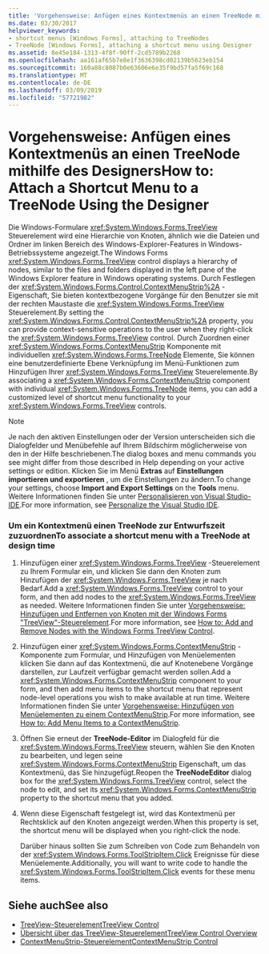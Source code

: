 ```yaml
---
title: 'Vorgehensweise: Anfügen eines Kontextmenüs an einen TreeNode mithilfe des Designers'
ms.date: 03/30/2017
helpviewer_keywords:
- shortcut menus [Windows Forms], attaching to TreeNodes
- TreeNode [Windows Forms], attaching a shortcut menu using Designer
ms.assetid: 8e45e184-1313-4f8f-90ff-2cd5789b2268
ms.openlocfilehash: aa161af65b7e8e1f3636398cd02139b5623eb154
ms.sourcegitcommit: 160a88c8087b0e63606e6e35f9bd57fa5f69c168
ms.translationtype: MT
ms.contentlocale: de-DE
ms.lasthandoff: 03/09/2019
ms.locfileid: "57721982"
---
```

# <a name="how-to-attach-a-shortcut-menu-to-a-treenode-using-the-designer"></a><span data-ttu-id="f3c02-102">Vorgehensweise: Anfügen eines Kontextmenüs an einen TreeNode mithilfe des Designers</span><span class="sxs-lookup"><span data-stu-id="f3c02-102">How to: Attach a Shortcut Menu to a TreeNode Using the Designer</span></span>
<span data-ttu-id="f3c02-103">Die Windows-Formulare <xref:System.Windows.Forms.TreeView> Steuerelement wird eine Hierarchie von Knoten, ähnlich wie die Dateien und Ordner im linken Bereich des Windows-Explorer-Features in Windows-Betriebssysteme angezeigt.</span><span class="sxs-lookup"><span data-stu-id="f3c02-103">The Windows Forms <xref:System.Windows.Forms.TreeView> control displays a hierarchy of nodes, similar to the files and folders displayed in the left pane of the Windows Explorer feature in Windows operating systems.</span></span> <span data-ttu-id="f3c02-104">Durch Festlegen der <xref:System.Windows.Forms.Control.ContextMenuStrip%2A> -Eigenschaft, Sie bieten kontextbezogene Vorgänge für den Benutzer sie mit der rechten Maustaste die <xref:System.Windows.Forms.TreeView> Steuerelement.</span><span class="sxs-lookup"><span data-stu-id="f3c02-104">By setting the <xref:System.Windows.Forms.Control.ContextMenuStrip%2A> property, you can provide context-sensitive operations to the user when they right-click the <xref:System.Windows.Forms.TreeView> control.</span></span> <span data-ttu-id="f3c02-105">Durch Zuordnen einer <xref:System.Windows.Forms.ContextMenuStrip> Komponente mit individuellen <xref:System.Windows.Forms.TreeNode> Elemente, Sie können eine benutzerdefinierte Ebene Verknüpfung im Menü-Funktionen zum Hinzufügen Ihrer <xref:System.Windows.Forms.TreeView> Steuerelemente.</span><span class="sxs-lookup"><span data-stu-id="f3c02-105">By associating a <xref:System.Windows.Forms.ContextMenuStrip> component with individual <xref:System.Windows.Forms.TreeNode> items, you can add a customized level of shortcut menu functionality to your <xref:System.Windows.Forms.TreeView> controls.</span></span>  
  
> [!NOTE]
>  <span data-ttu-id="f3c02-106">Je nach den aktiven Einstellungen oder der Version unterscheiden sich die Dialogfelder und Menübefehle auf Ihrem Bildschirm möglicherweise von den in der Hilfe beschriebenen.</span><span class="sxs-lookup"><span data-stu-id="f3c02-106">The dialog boxes and menu commands you see might differ from those described in Help depending on your active settings or edition.</span></span> <span data-ttu-id="f3c02-107">Klicken Sie im Menü **Extras** auf **Einstellungen importieren und exportieren** , um die Einstellungen zu ändern.</span><span class="sxs-lookup"><span data-stu-id="f3c02-107">To change your settings, choose **Import and Export Settings** on the **Tools** menu.</span></span> <span data-ttu-id="f3c02-108">Weitere Informationen finden Sie unter [Personalisieren von Visual Studio-IDE](/visualstudio/ide/personalizing-the-visual-studio-ide).</span><span class="sxs-lookup"><span data-stu-id="f3c02-108">For more information, see [Personalize the Visual Studio IDE](/visualstudio/ide/personalizing-the-visual-studio-ide).</span></span>  
  
### <a name="to-associate-a-shortcut-menu-with-a-treenode-at-design-time"></a><span data-ttu-id="f3c02-109">Um ein Kontextmenü einen TreeNode zur Entwurfszeit zuzuordnen</span><span class="sxs-lookup"><span data-stu-id="f3c02-109">To associate a shortcut menu with a TreeNode at design time</span></span>  
  
1.  <span data-ttu-id="f3c02-110">Hinzufügen einer <xref:System.Windows.Forms.TreeView> -Steuerelement zu Ihrem Formular ein, und klicken Sie dann den Knoten zum Hinzufügen der <xref:System.Windows.Forms.TreeView> je nach Bedarf.</span><span class="sxs-lookup"><span data-stu-id="f3c02-110">Add a <xref:System.Windows.Forms.TreeView> control to your form, and then add nodes to the <xref:System.Windows.Forms.TreeView> as needed.</span></span> <span data-ttu-id="f3c02-111">Weitere Informationen finden Sie unter [Vorgehensweise: Hinzufügen und Entfernen von Knoten mit der Windows Forms "TreeView"-Steuerelement](how-to-add-and-remove-nodes-with-the-windows-forms-treeview-control.md).</span><span class="sxs-lookup"><span data-stu-id="f3c02-111">For more information, see [How to: Add and Remove Nodes with the Windows Forms TreeView Control](how-to-add-and-remove-nodes-with-the-windows-forms-treeview-control.md).</span></span>  
  
2.  <span data-ttu-id="f3c02-112">Hinzufügen einer <xref:System.Windows.Forms.ContextMenuStrip> -Komponente zum Formular, und Hinzufügen von Menüelementen klicken Sie dann auf das Kontextmenü, die auf Knotenebene Vorgänge darstellen, zur Laufzeit verfügbar gemacht werden sollen.</span><span class="sxs-lookup"><span data-stu-id="f3c02-112">Add a <xref:System.Windows.Forms.ContextMenuStrip> component to your form, and then add menu items to the shortcut menu that represent node-level operations you wish to make available at run time.</span></span> <span data-ttu-id="f3c02-113">Weitere Informationen finden Sie unter [Vorgehensweise: Hinzufügen von Menüelementen zu einem ContextMenuStrip](how-to-add-menu-items-to-a-contextmenustrip.md).</span><span class="sxs-lookup"><span data-stu-id="f3c02-113">For more information, see [How to: Add Menu Items to a ContextMenuStrip](how-to-add-menu-items-to-a-contextmenustrip.md).</span></span>  
  
3.  <span data-ttu-id="f3c02-114">Öffnen Sie erneut der **TreeNode-Editor** im Dialogfeld für die <xref:System.Windows.Forms.TreeView> steuern, wählen Sie den Knoten zu bearbeiten, und legen seine <xref:System.Windows.Forms.ContextMenuStrip> Eigenschaft, um das Kontextmenü, das Sie hinzugefügt.</span><span class="sxs-lookup"><span data-stu-id="f3c02-114">Reopen the **TreeNodeEditor** dialog box for the <xref:System.Windows.Forms.TreeView> control, select the node to edit, and set its <xref:System.Windows.Forms.ContextMenuStrip> property to the shortcut menu that you added.</span></span>  
  
4.  <span data-ttu-id="f3c02-115">Wenn diese Eigenschaft festgelegt ist, wird das Kontextmenü per Rechtsklick auf den Knoten angezeigt werden.</span><span class="sxs-lookup"><span data-stu-id="f3c02-115">When this property is set, the shortcut menu will be displayed when you right-click the node.</span></span>  
  
     <span data-ttu-id="f3c02-116">Darüber hinaus sollten Sie zum Schreiben von Code zum Behandeln von der <xref:System.Windows.Forms.ToolStripItem.Click> Ereignisse für diese Menüelemente.</span><span class="sxs-lookup"><span data-stu-id="f3c02-116">Additionally, you will want to write code to handle the <xref:System.Windows.Forms.ToolStripItem.Click> events for these menu items.</span></span>  
  
## <a name="see-also"></a><span data-ttu-id="f3c02-117">Siehe auch</span><span class="sxs-lookup"><span data-stu-id="f3c02-117">See also</span></span>
- [<span data-ttu-id="f3c02-118">TreeView-Steuerelement</span><span class="sxs-lookup"><span data-stu-id="f3c02-118">TreeView Control</span></span>](treeview-control-windows-forms.md)
- [<span data-ttu-id="f3c02-119">Übersicht über das TreeView-Steuerelement</span><span class="sxs-lookup"><span data-stu-id="f3c02-119">TreeView Control Overview</span></span>](treeview-control-overview-windows-forms.md)
- [<span data-ttu-id="f3c02-120">ContextMenuStrip-Steuerelement</span><span class="sxs-lookup"><span data-stu-id="f3c02-120">ContextMenuStrip Control</span></span>](contextmenustrip-control.md)
